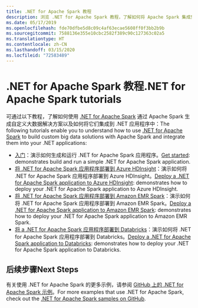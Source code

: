 ```yaml
---
title: .NET for Apache Spark 教程
description: 浏览 .NET for Apache Spark 教程，了解如何将 Apache Spark 集成到 .NET 应用程序中。
ms.date: 05/17/2019
ms.openlocfilehash: fde70dfbe5d8c09c4af63ecae5608ff0f3bb2b9b
ms.sourcegitcommit: 7588136e355e10cbc2582f389c90c127363c02a5
ms.translationtype: HT
ms.contentlocale: zh-CN
ms.lasthandoff: 03/15/2020
ms.locfileid: "72583489"
---
```

# <a name="net-for-apache-spark-tutorials"></a><span data-ttu-id="c8253-103">.NET for Apache Spark 教程</span><span class="sxs-lookup"><span data-stu-id="c8253-103">.NET for Apache Spark tutorials</span></span>

<span data-ttu-id="c8253-104">可通过以下教程，了解如何使用 [.NET for Apache Spark](../index.yml) 通过 Apache Spark 生成自定义大数据解决方案以及如何将它们集成到 .NET 应用程序中：</span><span class="sxs-lookup"><span data-stu-id="c8253-104">The following tutorials enable you to understand how to use [.NET for Apache Spark](../index.yml) to build custom big data solutions with Apache Spark and integrate them into your .NET applications:</span></span>

* <span data-ttu-id="c8253-105">[入门](get-started.md)：演示如何生成和运行 .NET for Apache Spark 应用程序。</span><span class="sxs-lookup"><span data-stu-id="c8253-105">[Get started](get-started.md): demonstrates build and run a simple .NET for Apache Spark application.</span></span>
* <span data-ttu-id="c8253-106">[将 .NET for Apache Spark 应用程序部署到 Azure HDInsight](hdinsight-deployment.md)：演示如何将 .NET for Apache Spark 应用程序部署到 Azure HDInsight。</span><span class="sxs-lookup"><span data-stu-id="c8253-106">[Deploy a .NET for Apache Spark application to Azure HDInsight](hdinsight-deployment.md): demonstrates how to deploy your .NET for Apache Spark application to Azure HDInsight.</span></span>
* <span data-ttu-id="c8253-107">[将 .NET for Apache Spark 应用程序部署到 Amazon EMR Spark](amazon-emr-spark-deployment.md)：演示如何将 .NET for Apache Spark 应用程序部署到 Amazon EMR Spark。</span><span class="sxs-lookup"><span data-stu-id="c8253-107">[Deploy a .NET for Apache Spark application to Amazon EMR Spark](amazon-emr-spark-deployment.md): demonstrates how to deploy your .NET for Apache Spark application to Amazon EMR Spark.</span></span>
* <span data-ttu-id="c8253-108">[将 a .NET for Apache Spark 应用程序部署到 Databricks](databricks-deployment.md)：演示如何将 .NET for Apache Spark 应用程序部署到 Databricks。</span><span class="sxs-lookup"><span data-stu-id="c8253-108">[Deploy a .NET for Apache Spark application to Databricks](databricks-deployment.md): demonstrates how to deploy your .NET for Apache Spark application to Databricks.</span></span>

## <a name="next-steps"></a><span data-ttu-id="c8253-109">后续步骤</span><span class="sxs-lookup"><span data-stu-id="c8253-109">Next Steps</span></span>

<span data-ttu-id="c8253-110">有关使用 .NET for Apache Spark 的更多示例，请参阅 [GitHub 上的 .NET for Apache Spark 示例](https://github.com/dotnet/spark#samples)。</span><span class="sxs-lookup"><span data-stu-id="c8253-110">For more examples that use .NET for Apache Spark, check out the [.NET for Apache Spark samples on GitHub](https://github.com/dotnet/spark#samples).</span></span>
